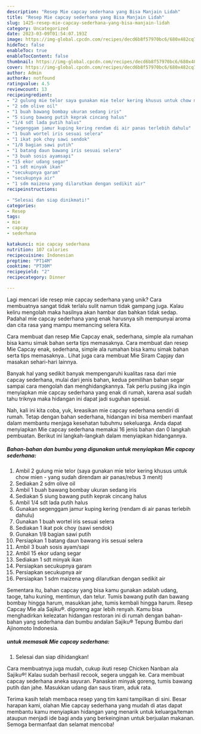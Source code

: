 ```yaml
---
description: "Resep Mie capcay sederhana yang Bisa Manjain Lidah"
title: "Resep Mie capcay sederhana yang Bisa Manjain Lidah"
slug: 1425-resep-mie-capcay-sederhana-yang-bisa-manjain-lidah
category: Uncategorized
date: 2023-03-09T01:54:07.193Z
image: https://img-global.cpcdn.com/recipes/decd6b8f57970bc6/680x482cq70/mie-capcay-sederhana-foto-resep-utama.jpg
hideToc: false
enableToc: true
enableTocContent: false
thumbnail: https://img-global.cpcdn.com/recipes/decd6b8f57970bc6/680x482cq70/mie-capcay-sederhana-foto-resep-utama.jpg
cover: https://img-global.cpcdn.com/recipes/decd6b8f57970bc6/680x482cq70/mie-capcay-sederhana-foto-resep-utama.jpg
author: Admin
authorAv: notfound
ratingvalue: 4.5
reviewcount: 13
recipeingredient:
- "2 gulung mie telor saya gunakan mie telor kering khusus untuk chow mien  yang sudah direndam air panasrebus 3 menit"
- "2 sdm olive oil"
- "1 buah bawang bombay ukuran sedang iris"
- "5 siung bawang putih keprak cincang halus"
- "1/4 sdt lada putih halus"
- "segenggam jamur kuping kering rendam di air panas terlebih dahulu"
- "1 buah wortel iris sesuai selera"
- "1 ikat pok choy sawi sendok"
- "1/8 bagian sawi putih"
- "1 batang daun bawang iris sesuai selera"
- "3 buah sosis ayamsapi"
- "15 ekor udang segar"
- "1 sdt minyak ikan"
- "secukupnya garam"
- "secukupnya air"
- "1 sdm maizena yang dilarutkan dengan sedikit air"
recipeinstructions:

- "Selesai dan siap dinikmati!"
categories:
- Resep
tags:
- mie
- capcay
- sederhana

katakunci: mie capcay sederhana 
nutrition: 107 calories
recipecuisine: Indonesian
preptime: "PT14M"
cooktime: "PT30M"
recipeyield: "2"
recipecategory: Dinner

---
```





Lagi mencari ide resep mie capcay sederhana yang unik? Cara membuatnya sangat tidak terlalu sulit namun tidak gampang juga. Kalau keliru mengolah maka hasilnya akan hambar dan bahkan tidak sedap. Padahal mie capcay sederhana yang enak harusnya sih mempunyai aroma dan cita rasa yang mampu memancing selera Kita.





Cara membuat dan resep Mie Capcay enak, sederhana, simple ala rumahan bisa kamu simak bahan serta tips memasaknya. Cara membuat dan resep Mie Capcay enak, sederhana, simple ala rumahan bisa kamu simak bahan serta tips memasaknya.. Lihat juga cara membuat Mie Siram Capjay dan masakan sehari-hari lainnya.

Banyak hal yang sedikit banyak mempengaruhi kualitas rasa dari mie capcay sederhana, mulai dari jenis bahan, kedua pemilihan bahan segar sampai cara mengolah dan menghidangkannya. Tak perlu pusing jika ingin menyiapkan mie capcay sederhana yang enak di rumah, karena asal sudah tahu triknya maka hidangan ini dapat jadi suguhan spesial.






Nah, kali ini kita coba, yuk, kreasikan mie capcay sederhana sendiri di rumah. Tetap dengan bahan sederhana, hidangan ini bisa memberi manfaat dalam membantu menjaga kesehatan tubuhmu sekeluarga. Anda dapat menyiapkan Mie capcay sederhana memakai 16 jenis bahan dan 0 langkah pembuatan. Berikut ini langkah-langkah dalam menyiapkan hidangannya.

<!--inarticleads1-->

##### Bahan-bahan dan bumbu yang digunakan untuk menyiapkan Mie capcay sederhana:

1. Ambil 2 gulung mie telor (saya gunakan mie telor kering khusus untuk chow mien - yang sudah direndam air panas/rebus 3 menit)
1. Sediakan 2 sdm olive oil
1. Ambil 1 buah bawang bombay ukuran sedang iris
1. Sediakan 5 siung bawang putih keprak cincang halus
1. Ambil 1/4 sdt lada putih halus
1. Gunakan segenggam jamur kuping kering (rendam di air panas terlebih dahulu)
1. Gunakan 1 buah wortel iris sesuai selera
1. Sediakan 1 ikat pok choy (sawi sendok)
1. Gunakan 1/8 bagian sawi putih
1. Persiapkan 1 batang daun bawang iris sesuai selera
1. Ambil 3 buah sosis ayam/sapi
1. Ambil 15 ekor udang segar
1. Sediakan 1 sdt minyak ikan
1. Persiapkan secukupnya garam
1. Persiapkan secukupnya air
1. Persiapkan 1 sdm maizena yang dilarutkan dengan sedikit air


Sementara itu, bahan capcay yang bisa kamu gunakan adalah udang, taoge, tahu kuning, mentimun, dan telur. Tumis bawang putih dan bawang bombay hingga harum, masukkan jahe, tumis kembali hingga harum. Resep Capcay Mie ala Sajiku®. digoreng agar lebih renyah. Kamu bisa menghadirkan kelezatan hidangan restoran ini di rumah dengan bahan-bahan yang sederhana dan bumbu andalan Sajiku® Tepung Bumbu dari Ajinomoto Indonesia. 

<!--inarticleads2-->

#####  untuk memasak Mie capcay sederhana:


1. Selesai dan siap dihidangkan!

Cara membuatnya juga mudah, cukup ikuti resep Chicken Nanban ala Sajiku®! Kalau sudah berhasil recook, segera unggah ke. Cara membuat capcay sederhana aneka sayuran. Panaskan minyak goreng, tumis bawang putih dan jahe. Masukkan udang dan saus tiram, aduk rata. 

Terima kasih telah membaca resep yang tim kami tampilkan di sini. Besar harapan kami, olahan Mie capcay sederhana yang mudah di atas dapat membantu kamu menyiapkan hidangan yang menarik untuk keluarga/teman ataupun menjadi ide bagi anda yang berkeinginan untuk berjualan makanan. Semoga bermanfaat dan selamat mencoba!
